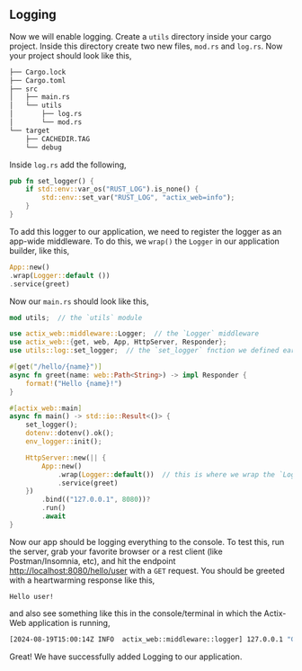 ## Logging

Now we will enable logging. Create a `utils` directory inside your cargo project. Inside this directory create two new
files, `mod.rs` and `log.rs`. Now your project should look like this,

```bash
├── Cargo.lock
├── Cargo.toml
├── src
│   ├── main.rs
│   └── utils
│       ├── log.rs
│       └── mod.rs
└── target
    ├── CACHEDIR.TAG
    └── debug
```

Inside `log.rs` add the following,

```rust
pub fn set_logger() {
    if std::env::var_os("RUST_LOG").is_none() {
        std::env::set_var("RUST_LOG", "actix_web=info");
    }
}
```

To add this logger to our application, we need to register the logger as an app-wide middleware. To do this, we `wrap()`
the `Logger` in our application builder, like this,

```rust
App::new()
.wrap(Logger::default ())
.service(greet)
```

Now our `main.rs` should look like this,

```rust
mod utils;  // the `utils` module

use actix_web::middleware::Logger;  // the `Logger` middleware
use actix_web::{get, web, App, HttpServer, Responder};
use utils::log::set_logger;  // the `set_logger` fnction we defined earlier

#[get("/hello/{name}")]
async fn greet(name: web::Path<String>) -> impl Responder {
    format!("Hello {name}!")
}

#[actix_web::main]
async fn main() -> std::io::Result<()> {
    set_logger();
    dotenv::dotenv().ok();
    env_logger::init();

    HttpServer::new(|| {
        App::new()
            .wrap(Logger::default())  // this is where we wrap the `Logger`
            .service(greet)
    })
        .bind(("127.0.0.1", 8080))?
        .run()
        .await
}
```

Now our app should be logging everything to the console. To test this, run the server, grab your favorite browser or a
rest client (like Postman/Insomnia, etc), and hit the endpoint <http://localhost:8080/hello/user> with a `GET` request.
You should be greeted with a heartwarming response like this,

```text
Hello user!
```

and also see something like this in the console/terminal in which the Actix-Web application is running,

```bash
[2024-08-19T15:00:14Z INFO  actix_web::middleware::logger] 127.0.0.1 "GET /hello/user HTTP/1.1" 200 11 "-" "PostmanRuntime/7.41.1" 0.000206
```

Great! We have successfully added Logging to our application.
